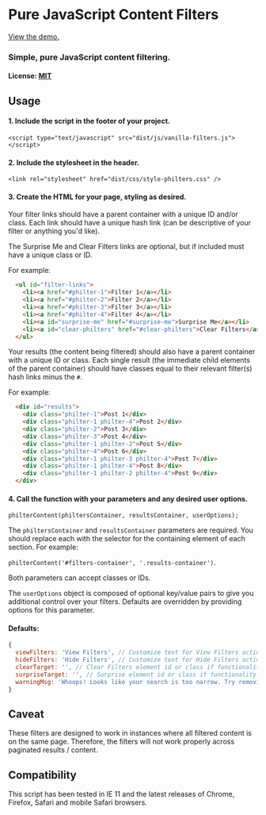 # Pure JavaScript Content Filters

[View the demo.](https://kgibs.github.io/pure-js-content-filters/)

### Simple, pure JavaScript content filtering.

#### License: [MIT](https://github.com/thephuse/pure-js-content-filters/license.txt)

## Usage

#### 1. Include the script in the footer of your project.
```<script type="text/javascript" src="dist/js/vanilla-filters.js"></script>```

#### 2. Include the stylesheet in the header.
```<link rel="stylesheet" href="dist/css/style-philters.css" />```

#### 3. Create the HTML for your page, styling as desired.
Your filter links should have a parent container with a unique ID and/or class. Each link should have a unique hash link (can be descriptive of your filter or anything you'd like). 

The Surprise Me and Clear Filters links are optional, but if included must have a unique class or ID.

For example:
```html
  <ul id="filter-links">
    <li><a href="#philter-1">Filter 1</a></li>
    <li><a href="#philter-2">Filter 2</a></li>
    <li><a href="#philter-3">Filter 3</a></li>
    <li><a href="#philter-4">Filter 4</a></li>
    <li><a id="surprise-me" href="#surprise-me">Surprise Me</a></li>
    <li><a id="clear-philters" href="#clear-philters">Clear Filters</a></li>
  </ul>
```

Your results (the content being filtered) should also have a parent container with a unique ID or class. Each single result (the immediate child elements of the parent container) should have classes equal to their relevant filter(s) hash links minus the `#`.

For example:
```html
  <div id="results">
    <div class="philter-1">Post 1</div>
    <div class="philter-1 philter-4">Post 2</div>
    <div class="philter-2">Post 3</div>
    <div class="philter-3">Post 4</div>
    <div class="philter-1 philter-2">Post 5</div>
    <div class="philter-4">Post 6</div>
    <div class="philter-1 philter-3 philter-4">Post 7</div>
    <div class="philter-1 philter-4">Post 8</div>
    <div class="philter-1 philter-2 philter-4">Post 9</div>
  </div>  
```

#### 4. Call the function with your parameters and any desired user options.
`philterContent(philtersContainer, resultsContainer, userOptions);`

The `philtersContainer` and `resultsContainer` parameters are required. You should replace each with the selector for the containing element of each section. For example: 

`philterContent('#filters-container', '.results-container')`. 

Both parameters can accept classes or IDs.

The `userOptions` object is composed of optional key/value pairs to give you additional control over your filters. Defaults are overridden by providing options for this parameter.

#### Defaults:

````js
{
  viewFilters: 'View Filters', // Customize text for View Filters action
  hideFilters: 'Hide Filters', // Customize text for Hide Filters action
  clearTarget: '', // Clear Filters element id or class if functionality is desired. Leave as empty string to exclude from your filters.
  surpriseTarget: '', // Surprise element id or class if functionality is desired. Leave as empty string to exclude from your filters.
  warningMsg: 'Whoops! Looks like your search is too narrow. Try removing a selected filter or clear all filters to try again.' // Customize text for Warning Message
}
````

## Caveat
These filters are designed to work in instances where all filtered content is on the same page. Therefore, the filters will not work properly across paginated results / content.

## Compatibility

This script has been tested in IE 11 and the latest releases of Chrome, Firefox, Safari and mobile Safari browsers.